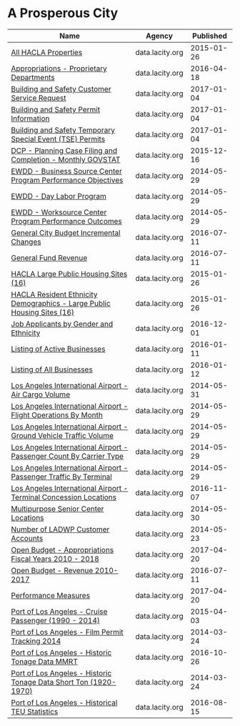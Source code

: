 # A Prosperous City

Name | Agency | Published
---- | ---- | ---------
[All HACLA Properties](../datasets/uzyn-z273.md) | data.lacity.org | 2015-01-26
[Appropriations - Proprietary Departments](../datasets/jauz-q9v3.md) | data.lacity.org | 2016-04-18
[Building and Safety Customer Service Request](../datasets/bsvt-chkv.md) | data.lacity.org | 2017-01-04
[Building and Safety Permit Information](../datasets/yv23-pmwf.md) | data.lacity.org | 2017-01-04
[Building and Safety Temporary Special Event (TSE) Permits](../datasets/8spw-3fhx.md) | data.lacity.org | 2017-01-04
[DCP - Planning Case Filing and Completion - Monthly GOVSTAT](../datasets/x7fn-uidm.md) | data.lacity.org | 2015-12-16
[EWDD - Business Source Center Program Performance Objectives](../datasets/qqur-fdui.md) | data.lacity.org | 2014-05-29
[EWDD - Day Labor Program](../datasets/9et4-6fpi.md) | data.lacity.org | 2014-05-29
[EWDD - Worksource Center Program Performance Outcomes](../datasets/7w5j-7jjp.md) | data.lacity.org | 2014-05-29
[General City Budget Incremental Changes](../datasets/k4k6-bwwv.md) | data.lacity.org | 2016-07-11
[General Fund Revenue](../datasets/qrkr-kfbh.md) | data.lacity.org | 2016-07-11
[HACLA Large Public Housing Sites (16)](../datasets/9rf7-dm83.md) | data.lacity.org | 2015-01-26
[HACLA Resident Ethnicity Demographics - Large Public Housing Sites (16)](../datasets/f88n-w5b8.md) | data.lacity.org | 2015-01-26
[Job Applicants by Gender and Ethnicity](../datasets/mkf9-fagf.md) | data.lacity.org | 2016-12-01
[Listing of Active Businesses](../datasets/6rrh-rzua.md) | data.lacity.org | 2016-01-11
[Listing of All Businesses](../datasets/r4uk-afju.md) | data.lacity.org | 2016-01-12
[Los Angeles International Airport - Air Cargo Volume](../datasets/tx7r-x3hp.md) | data.lacity.org | 2014-05-31
[Los Angeles International Airport - Flight Operations By Month](../datasets/ajiv-uc63.md) | data.lacity.org | 2014-05-29
[Los Angeles International Airport - Ground Vehicle Traffic Volume](../datasets/9uit-a3wp.md) | data.lacity.org | 2014-05-29
[Los Angeles International Airport - Passenger Count By Carrier Type](../datasets/d3a2-7j6v.md) | data.lacity.org | 2014-05-29
[Los Angeles International Airport - Passenger Traffic By Terminal](../datasets/g3qu-7q2u.md) | data.lacity.org | 2014-05-29
[Los Angeles International Airport - Terminal Concession Locations](../datasets/j6u4-c4yh.md) | data.lacity.org | 2016-11-07
[Multipurpose Senior Center Locations](../datasets/qf8m-dzta.md) | data.lacity.org | 2014-05-30
[Number of LADWP Customer Accounts](../datasets/4z5w-yabs.md) | data.lacity.org | 2014-05-23
[Open Budget - Appropriations Fiscal Years 2010 - 2018](../datasets/5242-pnmt.md) | data.lacity.org | 2017-04-20
[Open Budget - Revenue 2010-2017](../datasets/ih6g-qkwz.md) | data.lacity.org | 2016-07-11
[Performance Measures](../datasets/bywz-284j.md) | data.lacity.org | 2017-04-20
[Port of Los Angeles - Cruise Passenger (1990 - 2014)](../datasets/jmt8-y5rm.md) | data.lacity.org | 2015-04-03
[Port of Los Angeles - Film Permit Tracking 2014](../datasets/geed-7eey.md) | data.lacity.org | 2014-03-24
[Port of Los Angeles - Historic Tonage Data MMRT](../datasets/i9rh-q5gx.md) | data.lacity.org | 2016-10-26
[Port of Los Angeles - Historic Tonage Data Short Ton (1920-1970)](../datasets/5a4i-e2zs.md) | data.lacity.org | 2014-03-24
[Port of Los Angeles - Historical TEU Statistics](../datasets/38a8-tm7u.md) | data.lacity.org | 2016-08-15

